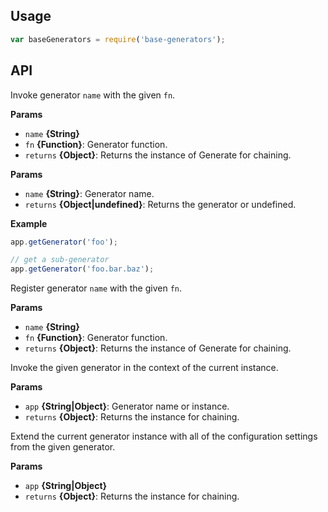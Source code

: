 ## Usage

```js
var baseGenerators = require('base-generators');
```

## API


Invoke generator `name` with the given `fn`.

**Params**

* `name` **{String}**    
* `fn` **{Function}**: Generator function.    
* `returns` **{Object}**: Returns the instance of Generate for chaining.  






**Params**

* `name` **{String}**: Generator name.    
* `returns` **{Object|undefined}**: Returns the generator or undefined.  

**Example**



```js
app.getGenerator('foo');

// get a sub-generator
app.getGenerator('foo.bar.baz');
```



Register generator `name` with the given `fn`.

**Params**

* `name` **{String}**    
* `fn` **{Function}**: Generator function.    
* `returns` **{Object}**: Returns the instance of Generate for chaining.  




Invoke the given generator in the context of the current instance.

**Params**

* `app` **{String|Object}**: Generator name or instance.    
* `returns` **{Object}**: Returns the instance for chaining.  




Extend the current generator instance with all of the
configuration settings from the given generator.

**Params**

* `app` **{String|Object}**    
* `returns` **{Object}**: Returns the instance for chaining.  



